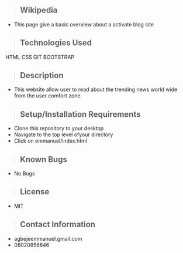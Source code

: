 >## Wikipedia
* This page give a basic overview about a activate blog site
>## Technologies Used
HTML
CSS
GIT
BOOTSTRAP

>## Description
* This website allow user to read about the trending news world wide from the user comfort zone.
>## Setup/Installation Requirements
* Clone this repository to your desktop
* Navigate to the top level ofyour directory
* Click on emmanuel/index.html

>## Known Bugs
* No Bugs

>## License
* MIT

>## Contact Information
 * agbejeemmanuel.gmail.com
 * 08020856846
